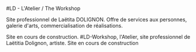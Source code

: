 #LD - L'Atelier / The Workshop

Site professionnel de Laëtita DOLIGNON. Offre de services aux personnes, galerie d'arts, commercialisation de réalisations.

Site en cours de construction.
#LD-Workshop, l'Atelier, site professionnel de Laëtitia Dolignon, artiste. Site en cours de construction
